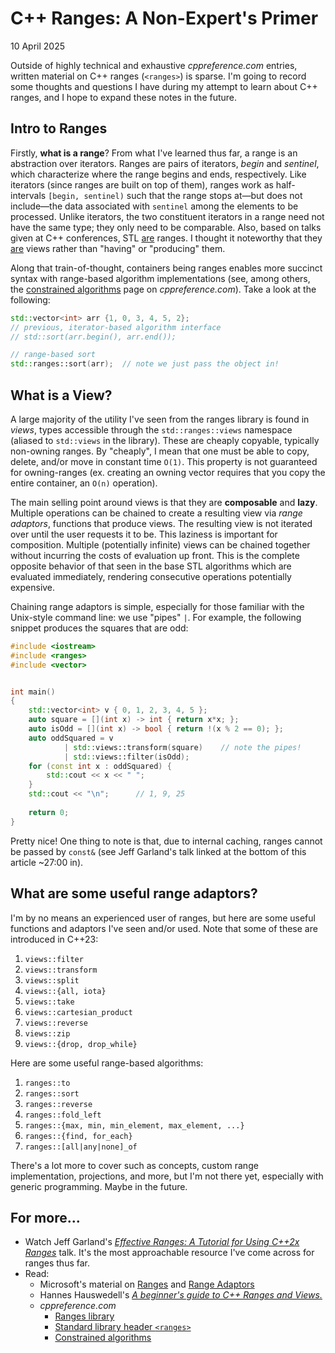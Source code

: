 # C++ Ranges: A Non-Expert's Primer

10 April 2025

Outside of highly technical and exhaustive *cppreference.com* entries, written material on C++ ranges (`<ranges>`) is sparse. I'm going to record some thoughts and questions I have during my attempt to learn about C++ ranges, and I hope to expand these notes in the future.

## Intro to Ranges

Firstly, **what is a range**? From what I've learned thus far, a range is an abstraction over iterators. Ranges are pairs of iterators, *begin* and *sentinel*, which characterize where the range begins and ends, respectively. Like iterators (since ranges are built on top of them), ranges work as half-intervals `[begin, sentinel)` such that the range stops at—but does not include—the data associated with `sentinel` among the elements to be processed. Unlike iterators, the two constituent iterators in a range need not have the same type; they only need to be comparable. Also, based on talks given at C++ conferences, STL <u>are</u> ranges. I thought it noteworthy that they <u>are</u> views rather than "having" or "producing" them. 

Along that train-of-thought, containers being ranges enables more succinct syntax with range-based algorithm implementations (see, among others, the [constrained algorithms](https://en.cppreference.com/mwiki/index.php?title=cpp/algorithm/ranges&oldid=178068) page on  *cppreference.com*). Take a look at the following:

```cpp
std::vector<int> arr {1, 0, 3, 4, 5, 2};
// previous, iterator-based algorithm interface
// std::sort(arr.begin(), arr.end());

// range-based sort
std::ranges::sort(arr);  // note we just pass the object in!
```

## What is a View?

A large majority of the utility I've seen from the ranges library is found in *views*, types accessible through the `std::ranges::views` namespace (aliased to `std::views` in the library). These are cheaply copyable, typically non-owning ranges. By "cheaply", I mean that one must be able to copy, delete, and/or move in constant time `O(1)`. This property is not guaranteed for owning-ranges (ex. creating an owning vector requires that you copy the entire container, an `O(n)` operation). 

The main selling point around views is that they are **composable** and **lazy**. Multiple operations can be chained to create a resulting view via *range adaptors*, functions that produce views. The resulting view is not iterated over until the user requests it to be. This laziness is important for composition. Multiple (potentially infinite) views can be chained together without incurring the costs of evaluation up front. This is the complete opposite behavior of that seen in the base STL algorithms which are evaluated immediately, rendering consecutive operations potentially expensive.

Chaining range adaptors is simple, especially for those familiar with the Unix-style command line: we use "pipes" `|`. For example, the following snippet produces the squares that are odd:

```cpp
#include <iostream>
#include <ranges>
#include <vector>


int main()
{
    std::vector<int> v { 0, 1, 2, 3, 4, 5 };
    auto square = [](int x) -> int { return x*x; };
    auto isOdd = [](int x) -> bool { return !(x % 2 == 0); };
    auto oddSquared = v
            | std::views::transform(square)    // note the pipes!
            | std::views::filter(isOdd);
    for (const int x : oddSquared) {
        std::cout << x << " "; 
    }
	std::cout << "\n";      // 1, 9, 25
	
	return 0;
}
```

Pretty nice!  One thing to note is that, due to internal caching, ranges cannot be passed by `const&` (see Jeff Garland's talk linked at the bottom of this article ~27:00 in).

## What are some useful range adaptors?

I'm by no means an experienced user of ranges, but here are some useful functions and adaptors I've seen and/or used. Note that some of these are introduced in C++23:

1. `views::filter`
2. `views::transform`
3. `views::split`
4. `views::{all, iota}`
5. `views::take`
6. `views::cartesian_product`
7. `views::reverse`
8. `views::zip` 
9. `views::{drop, drop_while}`

Here are some useful range-based algorithms:
1. `ranges::to`
2. `ranges::sort`
3. `ranges::reverse`
4. `ranges::fold_left`
5. `ranges::{max, min, min_element, max_element, ...}`
6. `ranges::{find, for_each}`
7. `ranges::[all|any|none]_of`

There's a lot more to cover such as concepts, custom range implementation, projections, and more, but I'm not there yet, especially with generic programming. Maybe in the future.
## For more...

- Watch Jeff Garland's [*Effective Ranges: A Tutorial for Using C++2x Ranges*](https://www.youtube.com/watch?v=QoaVRQvA6hI) talk. It's the most approachable resource I've come across for ranges thus far.
- Read:
	- Microsoft's material on [Ranges](https://learn.microsoft.com/en-us/cpp/standard-library/ranges?view=msvc-170) and  [Range Adaptors](https://learn.microsoft.com/en-us/cpp/standard-library/range-adaptors?view=msvc-170)
	- Hannes Hauswedell's [*A beginner's guide to C++ Ranges and Views.*](https://hannes.hauswedell.net/post/2019/11/30/range_intro/) 
	- *cppreference.com*
		- [Ranges library](https://en.cppreference.com/mwiki/index.php?title=cpp/ranges&oldid=180956)
		- [Standard library header `<ranges>`](https://en.cppreference.com/w/cpp/header/ranges) 
		- [Constrained algorithms](https://en.cppreference.com/mwiki/index.php?title=cpp/algorithm/ranges&oldid=178068)
	